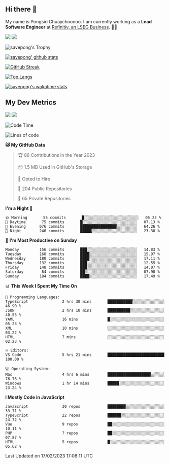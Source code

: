 ## Hi there 👋

My name is Pongsiri Chuaychoonoo. I am currently working as a **Lead Software Engineer** at [Refinitiv, an LSEG Business](https://www.refinitiv.com). 👨‍💻

[<img src="https://img.shields.io/badge/savepong.com-%230077B5.svg?&style=for-the-badge&color=81e6d9" />](https://savepong.com)
[<img src="https://img.shields.io/badge/linkedin-%230077B5.svg?&style=for-the-badge&logo=linkedin&logoColor=white" />](https://www.linkedin.com/in/savepong)

![savepong's Trophy](https://github-profile-trophy.vercel.app/?username=savepong&theme=flat&rank=SECRET,SSS,SS,S,AAA,AA,A&margin-w=15&no-bg=true&no-frame=true)

[![savepong' github stats](https://github-readme-stats.vercel.app/api?username=savepong&show_icons=true&count_private=true&theme=gotham&hide_border=true&bg_color=00000000&text_color=768390FF)](https://savepong.com/posts/stats)

[![GitHub Streak](https://github-readme-streak-stats.herokuapp.com?user=savepong&theme=gotham&hide_border=true&background=00000000&dates=768390FF)](https://savepong.com/posts/stats)

[![Top Langs](https://github-readme-stats.vercel.app/api/top-langs/?username=savepong&layout=compact&langs_count=10&theme=gotham&hide_border=true&bg_color=00000000&text_color=768390FF)](https://savepong.com/posts/stats)

[![savepong's wakatime stats](https://github-readme-stats.vercel.app/api/wakatime?username=@savepong&layout=default&theme=gotham&hide_border=true&bg_color=00000000&text_color=768390FF)](https://savepong.com/posts/stats)

## My Dev Metrics

[![](https://komarev.com/ghpvc/?username=savepong&color=blue&label=Profile%20Views)](https://github.com/savepong)
[![](https://img.shields.io/github/followers/savepong?label=GitHub%20Followers)](https://github.com/savepong)

<!--START_SECTION:waka-->
![Code Time](http://img.shields.io/badge/Code%20Time-1%2C166%20hrs%2035%20mins-blue)

![Lines of code](https://img.shields.io/badge/From%20Hello%20World%20I%27ve%20Written-9%20Million%20lines%20of%20code-blue)

**🐱 My GitHub Data** 

> 🏆 86 Contributions in the Year 2023
 > 
> 📦 1.5 MB Used in GitHub's Storage 
 > 
> 💼 Opted to Hire
 > 
> 📜 204 Public Repositories 
 > 
> 🔑 65 Private Repositories  
 > 
**I'm a Night 🦉** 

```text
🌞 Morning       55 commits       █░░░░░░░░░░░░░░░░░░░░░░░░   05.23 % 
🌆 Daytime       75 commits       █░░░░░░░░░░░░░░░░░░░░░░░░   07.13 % 
🌃 Evening      676 commits       ████████████████░░░░░░░░░   64.26 % 
🌙 Night        246 commits       █████░░░░░░░░░░░░░░░░░░░░   23.38 % 

```
📅 **I'm Most Productive on Sunday** 

```text
Monday         156 commits       ███░░░░░░░░░░░░░░░░░░░░░░   14.83 % 
Tuesday        168 commits       ████░░░░░░░░░░░░░░░░░░░░░   15.97 % 
Wednesday      180 commits       ████░░░░░░░░░░░░░░░░░░░░░   17.11 % 
Thursday       132 commits       ███░░░░░░░░░░░░░░░░░░░░░░   12.55 % 
Friday         148 commits       ███░░░░░░░░░░░░░░░░░░░░░░   14.07 % 
Saturday        84 commits       ██░░░░░░░░░░░░░░░░░░░░░░░   07.98 % 
Sunday         184 commits       ████░░░░░░░░░░░░░░░░░░░░░   17.49 % 

```


📊 **This Week I Spent My Time On** 

```text
💬 Programming Languages: 
TypeScript               2 hrs 30 mins       ███████████░░░░░░░░░░░░░░   46.90 % 
JSON                     2 hrs 10 mins       ██████████░░░░░░░░░░░░░░░   40.53 % 
YAML                     16 mins             █░░░░░░░░░░░░░░░░░░░░░░░░   05.23 % 
XML                      10 mins             ░░░░░░░░░░░░░░░░░░░░░░░░░   03.22 % 
HTML                     7 mins              ░░░░░░░░░░░░░░░░░░░░░░░░░   02.23 % 

🔥 Editors: 
VS Code                  5 hrs 21 mins       █████████████████████████   100.00 % 

💻 Operating System: 
Mac                      4 hrs 6 mins        ███████████████████░░░░░░   76.76 % 
Windows                  1 hr 14 mins        █████░░░░░░░░░░░░░░░░░░░░   23.24 % 

```

**I Mostly Code in JavaScript** 

```text
JavaScript               30 repos            ████████░░░░░░░░░░░░░░░░░   33.71 % 
TypeScript               22 repos            ██████░░░░░░░░░░░░░░░░░░░   24.72 % 
Vue                      9 repos             ██░░░░░░░░░░░░░░░░░░░░░░░   10.11 % 
PHP                      7 repos             ██░░░░░░░░░░░░░░░░░░░░░░░   07.87 % 
HTML                     5 repos             █░░░░░░░░░░░░░░░░░░░░░░░░   05.62 % 

```



 Last Updated on 17/02/2023 17:08:11 UTC
<!--END_SECTION:waka-->

<!--
**savepong/savepong** is a ✨ _special_ ✨ repository because its `README.md` (this file) appears on your GitHub profile.

Here are some ideas to get you started:

- 🔭 I’m currently working on WebComponents and TypeScript.
- 🌱 I’m currently learning ...
- 👯 I’m looking to collaborate on ...
- 🤔 I’m looking for help with ...
- 💬 Ask me about ...
- 📫 How to reach me: ...
- 😄 Pronouns: ...
- ⚡ Fun fact: ...
-->
